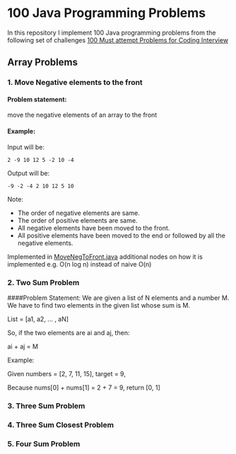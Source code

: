 # 100 Java Programming Problems

In this repository I implement 100 Java programming problems from the following set of challenges [100 Must attempt Problems for Coding Interview](https://iq.opengenus.org/100-interview-problems/)

## Array Problems

### 1. Move Negative elements to the front

#### Problem statement:
move the negative elements of an array to the front

#### Example:

Input will be:
```
2 -9 10 12 5 -2 10 -4
```

Output will be:
```
-9 -2 -4 2 10 12 5 10
```

Note:

* The order of negative elements are same.
* The order of positive elements are same.
* All negative elements have been moved to the front.
* All positive elements have been moved to the end or followed by all the negative elements.

Implemented in [MoveNegToFront.java](./src/main/java/luebeck/hannelore/move_neg_to_front/MoveNegToFront.java) additional nodes on how it is implemented e.g. O(n log n) instead of naive O(n)

### 2. Two Sum Problem

####Problem Statement: 
We are given a list of N elements and a number M. We have to find two elements in the given list whose sum is M.

List = [a1, a2, ... , aN]

So, if the two elements are ai and aj, then:

ai + aj = M

Example:

Given numbers = [2, 7, 11, 15], target = 9,

Because nums[0] + nums[1] = 2 + 7 = 9,
return [0, 1]

### 3. Three Sum Problem

### 4. Three Sum Closest Problem

### 5. Four Sum Problem
